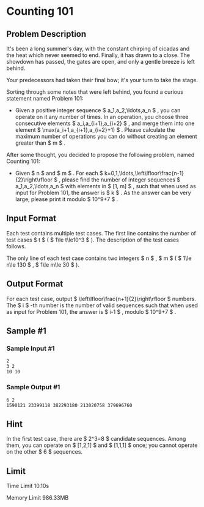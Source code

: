 # Counting 101

## Problem Description

It's been a long summer's day, with the constant chirping of cicadas and the heat which never seemed to end. Finally, it has drawn to a close. The showdown has passed, the gates are open, and only a gentle breeze is left behind.

Your predecessors had taken their final bow; it's your turn to take the stage.

Sorting through some notes that were left behind, you found a curious statement named Problem 101:

- Given a positive integer sequence $ a_1,a_2,\ldots,a_n $ , you can operate on it any number of times. In an operation, you choose three consecutive elements $ a_i,a_{i+1},a_{i+2} $ , and merge them into one element $ \max(a_i+1,a_{i+1},a_{i+2}+1) $ . Please calculate the maximum number of operations you can do without creating an element greater than $ m $ .

After some thought, you decided to propose the following problem, named Counting 101:

- Given $ n $ and $ m $ . For each $ k=0,1,\ldots,\left\lfloor\frac{n-1}{2}\right\rfloor $ , please find the number of integer sequences $ a_1,a_2,\ldots,a_n $ with elements in $ [1, m] $ , such that when used as input for Problem 101, the answer is $ k $ . As the answer can be very large, please print it modulo $ 10^9+7 $ .

## Input Format

Each test contains multiple test cases. The first line contains the number of test cases $ t $ ( $ 1\le t\le10^3 $ ). The description of the test cases follows.

The only line of each test case contains two integers $ n $ , $ m $ ( $ 1\le n\le 130 $ , $ 1\le m\le 30 $ ).

## Output Format

For each test case, output $ \left\lfloor\frac{n+1}{2}\right\rfloor $ numbers. The $ i $ -th number is the number of valid sequences such that when used as input for Problem 101, the answer is $ i-1 $ , modulo $ 10^9+7 $ .

## Sample #1

### Sample Input #1

```
2
3 2
10 10
```

### Sample Output #1

```
6 2 
1590121 23399118 382293180 213020758 379696760
```

## Hint

In the first test case, there are $ 2^3=8 $ candidate sequences. Among them, you can operate on $ [1,2,1] $ and $ [1,1,1] $ once; you cannot operate on the other $ 6 $ sequences.

## Limit



Time Limit
10.10s

Memory Limit
986.33MB
